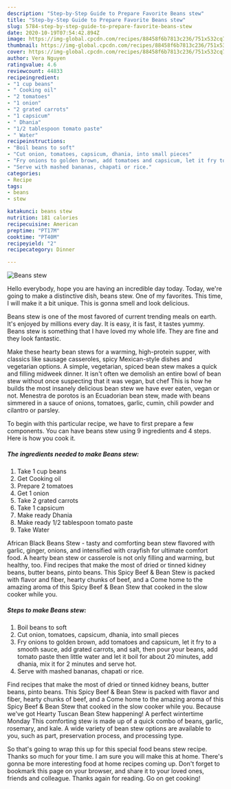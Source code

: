 ```yaml
---
description: "Step-by-Step Guide to Prepare Favorite Beans stew"
title: "Step-by-Step Guide to Prepare Favorite Beans stew"
slug: 5784-step-by-step-guide-to-prepare-favorite-beans-stew
date: 2020-10-19T07:54:42.894Z
image: https://img-global.cpcdn.com/recipes/88458f6b7813c236/751x532cq70/beans-stew-recipe-main-photo.jpg
thumbnail: https://img-global.cpcdn.com/recipes/88458f6b7813c236/751x532cq70/beans-stew-recipe-main-photo.jpg
cover: https://img-global.cpcdn.com/recipes/88458f6b7813c236/751x532cq70/beans-stew-recipe-main-photo.jpg
author: Vera Nguyen
ratingvalue: 4.6
reviewcount: 44833
recipeingredient:
- "1 cup beans"
- " Cooking oil"
- "2 tomatoes"
- "1 onion"
- "2 grated carrots"
- "1 capsicum"
- " Dhania"
- "1/2 tablespoon tomato paste"
- " Water"
recipeinstructions:
- "Boil beans to soft"
- "Cut onion, tomatoes, capsicum, dhania, into small pieces"
- "Fry onions to golden brown, add tomatoes and capsicum, let it fry to a smooth sauce, add grated carrots, and salt, then pour your beans, add tomato paste then little water and let it boil for about 20 minutes, add dhania, mix it for 2 minutes and serve hot."
- "Serve with mashed bananas, chapati or rice."
categories:
- Recipe
tags:
- beans
- stew

katakunci: beans stew 
nutrition: 181 calories
recipecuisine: American
preptime: "PT17M"
cooktime: "PT40M"
recipeyield: "2"
recipecategory: Dinner

---
```



![Beans stew](https://img-global.cpcdn.com/recipes/88458f6b7813c236/751x532cq70/beans-stew-recipe-main-photo.jpg)

Hello everybody, hope you are having an incredible day today. Today, we're going to make a distinctive dish, beans stew. One of my favorites. This time, I will make it a bit unique. This is gonna smell and look delicious.

Beans stew is one of the most favored of current trending meals on earth. It's enjoyed by millions every day. It is easy, it is fast, it tastes yummy. Beans stew is something that I have loved my whole life. They are fine and they look fantastic.

Make these hearty bean stews for a warming, high-protein supper, with classics like sausage casseroles, spicy Mexican-style dishes and vegetarian options. A simple, vegetarian, spiced bean stew makes a quick and filling midweek dinner. It isn&#39;t often we demolish an entire bowl of bean stew without once suspecting that it was vegan, but chef This is how he builds the most insanely delicious bean stew we have ever eaten, vegan or not. Menestra de porotos is an Ecuadorian bean stew, made with beans simmered in a sauce of onions, tomatoes, garlic, cumin, chili powder and cilantro or parsley.


To begin with this particular recipe, we have to first prepare a few components. You can have beans stew using 9 ingredients and 4 steps. Here is how you cook it.

<!--inarticleads1-->

##### The ingredients needed to make Beans stew:

1. Take 1 cup beans
1. Get  Cooking oil
1. Prepare 2 tomatoes
1. Get 1 onion
1. Take 2 grated carrots
1. Take 1 capsicum
1. Make ready  Dhania
1. Make ready 1/2 tablespoon tomato paste
1. Take  Water


African Black Beans Stew - tasty and comforting bean stew flavored with garlic, ginger, onions, and intensified with crayfish for ultimate comfort food. A hearty bean stew or casserole is not only filling and warming, but healthy, too. Find recipes that make the most of dried or tinned kidney beans, butter beans, pinto beans. This Spicy Beef &amp; Bean Stew is packed with flavor and fiber, hearty chunks of beef, and a Come home to the amazing aroma of this Spicy Beef &amp; Bean Stew that cooked in the slow cooker while you. 

<!--inarticleads2-->

##### Steps to make Beans stew:

1. Boil beans to soft
1. Cut onion, tomatoes, capsicum, dhania, into small pieces
1. Fry onions to golden brown, add tomatoes and capsicum, let it fry to a smooth sauce, add grated carrots, and salt, then pour your beans, add tomato paste then little water and let it boil for about 20 minutes, add dhania, mix it for 2 minutes and serve hot.
1. Serve with mashed bananas, chapati or rice.


Find recipes that make the most of dried or tinned kidney beans, butter beans, pinto beans. This Spicy Beef &amp; Bean Stew is packed with flavor and fiber, hearty chunks of beef, and a Come home to the amazing aroma of this Spicy Beef &amp; Bean Stew that cooked in the slow cooker while you. Because we&#39;ve got Hearty Tuscan Bean Stew happening! A perfect wintertime Monday This comforting stew is made up of a quick combo of beans, garlic, rosemary, and kale. A wide variety of bean stew options are available to you, such as part, preservation process, and processing type. 

So that's going to wrap this up for this special food beans stew recipe. Thanks so much for your time. I am sure you will make this at home. There's gonna be more interesting food at home recipes coming up. Don't forget to bookmark this page on your browser, and share it to your loved ones, friends and colleague. Thanks again for reading. Go on get cooking!
